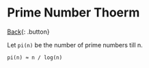 # Prime Number Thoerm

[Back](../index.md){: .button}

Let `pi(n)` be the number of prime numbers till n.

```
pi(n) ≈ n / log(n)
```
